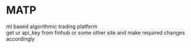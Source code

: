 # MATP
ml based algorithmic trading platform
<br>
get ur api_key from finhub or some other site and make required changes accordingly
<br>
